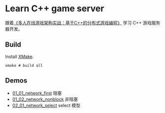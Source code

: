 # Learn C++ game server

跟着[《多人在线游戏架构实战：基于C++的分布式游戏编程》](https://book.douban.com/subject/35260126/) 学习 C++ 游戏服务器开发。

## Build

Install [XMake](https://xmake.io/#/guide/installation).

```shell
xmake # build all
```

## Demos

- [01_01_network_first](01_01_network_first) 阻塞
- [01_02_network_nonblock](01_02_network_nonblock) 非阻塞
- [02_01_network_select](02_01_network_select) select 模型
